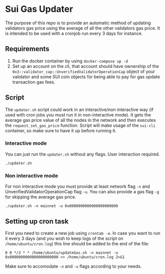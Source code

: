 # Sui Gas Updater

The purpose of this repo is to provide an automatic method of updating validators gas price using the average of all the other validators gas price. It is intended to be used with a cronjob run every 3 days for instance.

## Requirements

1. Run the docker container by using `docker-compose up -d`
2. Set up an account on the cli, that account should have ownership of the `0x3::validator_cap::UnverifiedValidatorOperationCap` object of your validator and some SUI coin objects for being able to pay for gas update transaction gas fees.

## Script

The `updater.sh` script could work in an interactive/non interactive way (if used with cron jobs you must run it in non-interactive mode). It gets the average gas price value of all the nodes in the network and then executes the `request_set_gas_price` function.
Script will make usage of the `sui-cli` container, so make sure to have it up before running it.

### Interactive mode

You can just run the `updater.sh` without any flags. User interaction required.

```
./updater.sh
```

### Non interactive mode

For non interactive mode you must provide at least network flag `-n` and UnverifiedValidatorOperationCap flag `-u`. You can also provide a gas flag `-g` for skipping the average gas price.

```
./updater.sh -n mainnet -u 0x0000000000000000000000
```

## Setting up cron task

First you need to create a new job using `crontab -e`. In case you want to run it every 3 days (and you wish to keep logs of the script on `/home/ubuntu/cron.log`) this line should be added to the end of the file:

```
0 0 */3 * * /home/ubuntu/updateGas.sh -n mainnet -u 0x0000000000000000000000 >> /home/ubuntu/cron.log 2>&1
```

Make sure to accomodate `-n` and `-u` flags according to your needs.
